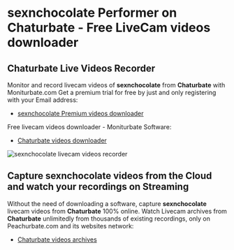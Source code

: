 # sexnchocolate Performer on Chaturbate - Free LiveCam videos downloader

## Chaturbate Live Videos Recorder

Monitor and record livecam videos of **sexnchocolate** from **Chaturbate** with Moniturbate.com
Get a premium trial for free by just and only registering with your Email address:
* [sexnchocolate Premium videos downloader](https://moniturbate.com/request-demo-licence-key.html)

Free livecam videos downloader - Moniturbate Software:
* [Chaturbate videos downloader](https://moniturbate.com/moniturbate-download-software.html)

![sexnchocolate livecam videos recorder](https://peachurnet.com/templates/moniturbate-software.png)


## Capture sexnchocolate videos from the Cloud and watch your recordings on Streaming

Without the need of downloading a software, capture **sexnchocolate** livecam videos from **Chaturbate** 100% online.
Watch Livecam archives from **Chaturbate** unlimitedly from thousands of existing recordings, only on Peachurbate.com and its websites network:
* [Chaturbate videos archives](https://peachurnet.com/)